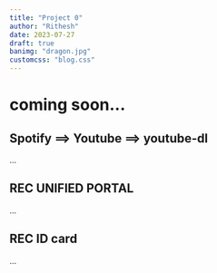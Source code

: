 ```yaml
---
title: "Project 0"
author: "Rithesh"
date: 2023-07-27
draft: true
banimg: "dragon.jpg"
customcss: "blog.css"
---
```


# coming soon...

## Spotify ==> Youtube ==> youtube-dl

...

## REC UNIFIED PORTAL

...

## REC ID card

...
